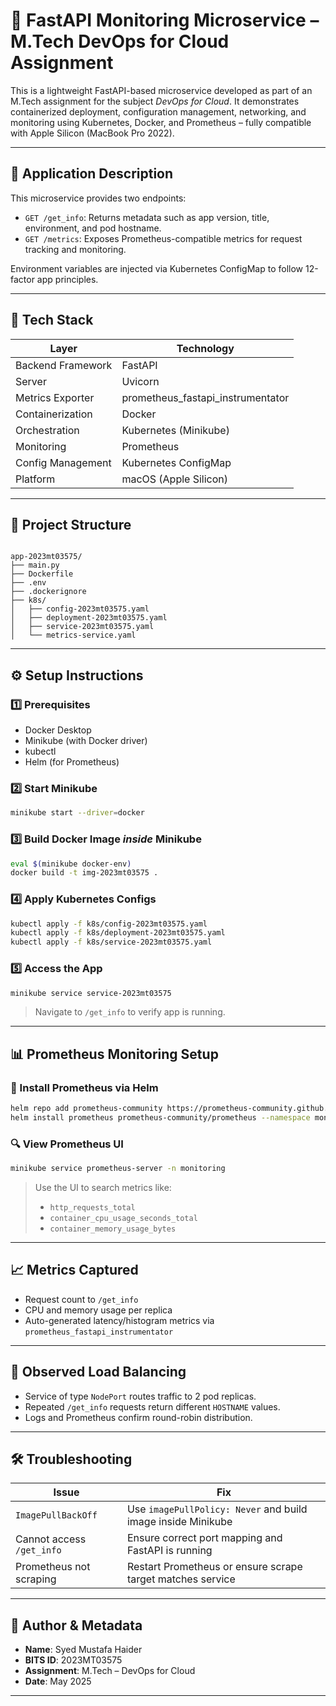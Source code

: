 # 🚀 FastAPI Monitoring Microservice – M.Tech DevOps for Cloud Assignment

This is a lightweight FastAPI-based microservice developed as part of an M.Tech assignment for the subject *DevOps for Cloud*. It demonstrates containerized deployment, configuration management, networking, and monitoring using Kubernetes, Docker, and Prometheus – fully compatible with Apple Silicon (MacBook Pro 2022).

---

## 📌 Application Description

This microservice provides two endpoints:

- `GET /get_info`: Returns metadata such as app version, title, environment, and pod hostname.
- `GET /metrics`: Exposes Prometheus-compatible metrics for request tracking and monitoring.

Environment variables are injected via Kubernetes ConfigMap to follow 12-factor app principles.

---

## 🧱 Tech Stack

| Layer             | Technology                         |
|------------------|-------------------------------------|
| Backend Framework| FastAPI                             |
| Server           | Uvicorn                             |
| Metrics Exporter | prometheus_fastapi_instrumentator   |
| Containerization | Docker                              |
| Orchestration    | Kubernetes (Minikube)               |
| Monitoring       | Prometheus                          |
| Config Management| Kubernetes ConfigMap                |
| Platform         | macOS (Apple Silicon)               |

---

## 📁 Project Structure

```

app-2023mt03575/
├── main.py
├── Dockerfile
├── .env
├── .dockerignore
├── k8s/
│   ├── config-2023mt03575.yaml
│   ├── deployment-2023mt03575.yaml
│   ├── service-2023mt03575.yaml
│   └── metrics-service.yaml

````

---

## ⚙️ Setup Instructions

### 1️⃣ Prerequisites

- Docker Desktop
- Minikube (with Docker driver)
- kubectl
- Helm (for Prometheus)

### 2️⃣ Start Minikube

```bash
minikube start --driver=docker
````

### 3️⃣ Build Docker Image *inside* Minikube

```bash
eval $(minikube docker-env)
docker build -t img-2023mt03575 .
```

### 4️⃣ Apply Kubernetes Configs

```bash
kubectl apply -f k8s/config-2023mt03575.yaml
kubectl apply -f k8s/deployment-2023mt03575.yaml
kubectl apply -f k8s/service-2023mt03575.yaml
```

### 5️⃣ Access the App

```bash
minikube service service-2023mt03575
```

> Navigate to `/get_info` to verify app is running.

---

## 📊 Prometheus Monitoring Setup

### 🔧 Install Prometheus via Helm

```bash
helm repo add prometheus-community https://prometheus-community.github.io/helm-charts
helm install prometheus prometheus-community/prometheus --namespace monitoring --create-namespace --set server.service.type=NodePort
```

### 🔍 View Prometheus UI

```bash
minikube service prometheus-server -n monitoring
```

> Use the UI to search metrics like:
>
> * `http_requests_total`
> * `container_cpu_usage_seconds_total`
> * `container_memory_usage_bytes`

---

## 📈 Metrics Captured

* Request count to `/get_info`
* CPU and memory usage per replica
* Auto-generated latency/histogram metrics via `prometheus_fastapi_instrumentator`

---

## 📌 Observed Load Balancing

* Service of type `NodePort` routes traffic to 2 pod replicas.
* Repeated `/get_info` requests return different `HOSTNAME` values.
* Logs and Prometheus confirm round-robin distribution.

---

## 🛠️ Troubleshooting

| Issue                     | Fix                                                          |
| ------------------------- | ------------------------------------------------------------ |
| `ImagePullBackOff`        | Use `imagePullPolicy: Never` and build image inside Minikube |
| Cannot access `/get_info` | Ensure correct port mapping and FastAPI is running           |
| Prometheus not scraping   | Restart Prometheus or ensure scrape target matches service   |

---

## 🧠 Author & Metadata

* **Name**: Syed Mustafa Haider
* **BITS ID**: 2023MT03575
* **Assignment**: M.Tech – DevOps for Cloud
* **Date**: May 2025

---
